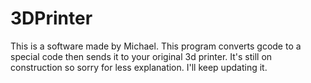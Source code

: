 # 3DPrinter
This is a software made by Michael.
This program converts gcode to a special code then sends it to your original 3d printer.
It's still on construction so sorry for less explanation.
I'll keep updating it.
